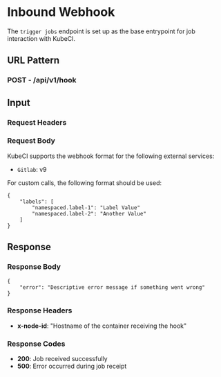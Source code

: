# Inbound Webhook #

The `trigger jobs` endpoint is set up as the base entrypoint for job interaction with KubeCI.

## URL Pattern ##

### POST - /api/v1/hook ###

## Input ##

### Request Headers ###

### Request Body ###

KubeCI supports the webhook format for the following external services:

* `Gitlab`: v9

For custom calls, the following format should be used:

```
{
    "labels": [
        "namespaced.label-1": "Label Value"
        "namespaced.label-2": "Another Value"
    ]
}
```

## Response ##

### Response Body ###

```
{
    "error": "Descriptive error message if something went wrong"
}
```

### Response Headers ###

* **x-node-id**: "Hostname of the container receiving the hook"

### Response Codes ###

* **200**: Job received successfully
* **500**: Error occurred during job receipt
